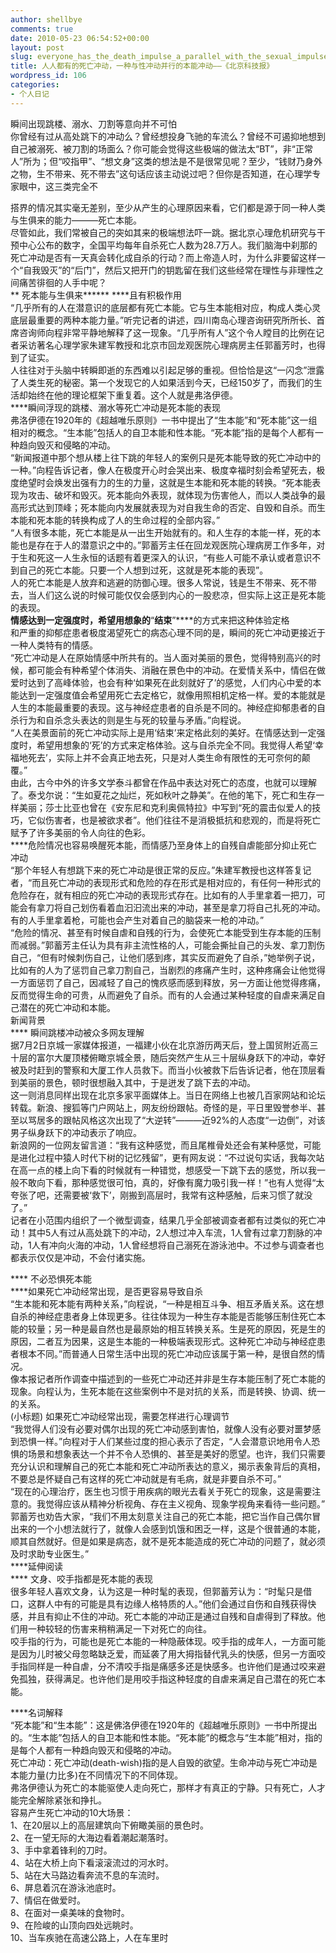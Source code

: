 ```yaml
---
author: shellbye
comments: true
date: 2010-05-23 06:54:52+00:00
layout: post
slug: everyone_has_the_death_impulse_a_parallel_with_the_sexual_impulse_instinctive_impulse_-_quotbeijing_science_and_technology_newsquot
title: 人人都有的死亡冲动，一种与性冲动并行的本能冲动——《北京科技报》
wordpress_id: 106
categories:
- 个人日记
---
```


瞬间出现跳楼、溺水、刀割等意向并不可怕  
你曾经有过从高处跳下的冲动么？曾经想投身飞驰的车流么？曾经不可遏抑地想到自己被溺死、被刀割的场面么？你可能会觉得这些极端的做法太“BT”，非“正常人”所为；但“咬指甲”、“想文身”这类的想法是不是很常见呢？至少，“钱财乃身外之物，生不带来、死不带去”这句话应该主动说过吧？但你是否知道，在心理学专家眼中，这三类完全不  
  
搭界的情况其实毫无差别，至少从产生的心理原因来看，它们都是源于同一种人类与生俱来的能力———死亡本能。  
尽管如此，我们常被自己的突如其来的极端想法吓一跳。据北京心理危机研究与干预中心公布的数字，全国平均每年自杀死亡人数为28.7万人。我们脑海中刹那的死亡冲动是否有一天真会转化成自杀的行动？而上帝造人时，为什么非要留这样一个“自我毁灭”的“后门”，然后又把开门的钥匙留在我们这些经常在理性与非理性之间痛苦徘徊的人手中呢？  
** 死本能与生俱来****** ****且有积极作用  
“几乎所有的人在潜意识的底层都有死亡本能。它与生本能相对应，构成人类心灵底层最重要的两种本能力量。”听完记者的讲述，四川南岛心理咨询研究所所长、首席咨询师向程非常平静地解释了这一现象。“几乎所有人”这个令人瞠目的比例在记者采访著名心理学家朱建军教授和北京市回龙观医院心理病房主任郭蓄芳时，也得到了证实。  
人往往对于头脑中转瞬即逝的东西难以引起足够的重视。但恰恰是这“一闪念”泄露了人类生死的秘密。第一个发现它的人如果活到今天，已经150岁了，而我们的生活却始终在他的理论框架下重复着。这个人就是弗洛伊德。  
****瞬间浮现的跳楼、溺水等死亡冲动是死本能的表现  
弗洛伊德在1920年的《超越唯乐原则》一书中提出了“生本能”和“死本能”这一组相对的概念。“生本能”包括人的自卫本能和性本能。“死本能”指的是每个人都有一种趋向毁灭和侵略的冲动。  
“新闻报道中那个想从楼上往下跳的年轻人的案例只是死本能导致的死亡冲动中的一种。”向程告诉记者，像人在极度开心时会哭出来、极度幸福时刻会希望死去，极度绝望时会焕发出强有力的生的力量，这就是生本能和死本能的转换。“死本能表现为攻击、破坏和毁灭。死本能向外表现，就体现为伤害他人，而以人类战争的最高形式达到顶峰；死本能向内发展就表现为对自我生命的否定、自毁和自杀。而生本能和死本能的转换构成了人的生命过程的全部内容。”  
“人有很多本能，死亡本能是从一出生开始就有的。和人生存的本能一样，死的本能也是存在于人的潜意识之中的。”郭蓄芳主任在回龙观医院心理病房工作多年，对于生和死这一人生永恒的话题有着更深入的认识，“有些人可能不承认或者意识不到自己的死亡本能。只要一个人想到过死，这就是死本能的表现”。  
人的死亡本能是人放弃和逃避的防御心理。很多人常说，钱是生不带来、死不带去，当人们这么说的时候可能仅仅会感到内心的一股悲凉，但实际上这正是死本能的表现。  
****情感达到一定强度时，希望用想象的****“****结束****”****的方式来把这种体验定格  
和严重的抑郁症患者极度渴望死亡的病态心理不同的是，瞬间的死亡冲动更接近于一种人类特有的情感。  
“死亡冲动是人在原始情感中所共有的。当人面对美丽的景色，觉得特别高兴的时候，都可能会有种希望个体消失、消融在景色中的冲动。在爱情关系中，情侣在做爱时达到了高峰体验，也会有种‘如果死在此刻就好了’的感觉，人们内心中爱的本能达到一定强度值会希望用死亡去定格它，就像用照相机定格一样。爱的本能就是人生的本能最重要的表现。这与神经症患者的自杀是不同的。神经症抑郁患者的自杀行为和自杀念头表达的则是生与死的较量与矛盾。”向程说。  
“人在美景面前的死亡冲动实际上是用‘结束’来定格此刻的美好。在情感达到一定强度时，希望用想象的‘死’的方式来定格体验。这与自杀完全不同。我觉得人希望‘幸福地死去’，实际上并不会真正地去死，只是对人类生命有限性的无可奈何的颠覆。”  
由此，古今中外的许多文学泰斗都曾在作品中表达对死亡的态度，也就可以理解了。泰戈尔说：“生如夏花之灿烂，死如秋叶之静美”。在他的笔下，死亡和生存一样美丽；莎士比亚也曾在《安东尼和克利奥佩特拉》中写到“死的震击似爱人的技巧，它似伤害者，也是被欲求者”。他们往往不是消极抵抗和悲观的，而是将死亡赋予了许多美丽的令人向往的色彩。  
****危险情况也容易唤醒死本能，而情感乃至身体上的自残自虐能部分抑止死亡冲动  
“那个年轻人有想跳下来的死亡冲动是很正常的反应。”朱建军教授也这样答复记者，“而且死亡冲动的表现形式和危险的存在形式是相对应的，有任何一种形式的危险存在，就有相应的死亡冲动的表现形式存在。比如有的人手里拿着一把刀，可能会有拿刀将自己划伤看着血汩汩流出来的冲动，甚至是拿刀将自己扎死的冲动。有的人手里拿着枪，可能也会产生对着自己的脑袋来一枪的冲动。”  
“危险的情况、甚至有时候自虐和自残的行为，会使死亡本能受到生存本能的压制而减弱。”郭蓄芳主任认为具有非主流性格的人，可能会撕扯自己的头发、拿刀割伤自己，“但有时候刺伤自己，让他们感到疼，其实反而避免了自杀，”她举例子说，比如有的人为了惩罚自己拿刀割自己，当剧烈的疼痛产生时，这种疼痛会让他觉得一方面惩罚了自己，因减轻了自己的愧疚感而感到释放，另一方面让他觉得疼痛，反而觉得生命的可贵，从而避免了自杀。而有的人会通过某种轻度的自虐来满足自己潜在的死亡冲动和本能。  
新闻背景  
**** 瞬间跳楼冲动被众多网友理解  
据7月2日京城一家媒体报道，一福建小伙在北京游历两天后，登上国贸附近高三十层的富尔大厦顶楼俯瞰京城全景，随后突然产生从三十层纵身跃下的冲动，幸好被及时赶到的警察和大厦工作人员救下。而当小伙被救下后告诉记者，他在顶层看到美丽的景色，顿时很想融入其中，于是迸发了跳下去的冲动。  
这一则消息同样出现在北京多家平面媒体上。当日在网络上也被几百家网站和论坛转载。新浪、搜狐等门户网站上，网友纷纷跟帖。奇怪的是，平日里毁誉参半、甚至以骂居多的跟帖风格这次出现了“大逆转”———近92%的人态度“一边倒”，对该男子纵身跃下的冲动表示了响应。  
新浪网的一位网友留言道：“我有这种感觉，而且尾椎骨处还会有某种感觉，可能是进化过程中猿人时代下树的记忆残留”，更有网友说：“不过说句实话，我每次站在高一点的楼上向下看的时候就有一种错觉，想感受一下跳下去的感觉，所以我一般不敢向下看，那种感觉很可怕，真的，好像有魔力吸引我一样！”也有人觉得“太夸张了吧，还需要被‘救下’，刚搬到高层时，我常有这种感触，后来习惯了就没了。”  
记者在小范围内组织了一个微型调查，结果几乎全部被调查者都有过类似的死亡冲动！其中5人有过从高处跳下的冲动，2人想过冲入车流，1人曾有过拿刀割脉的冲动，1人有冲向火海的冲动，1人曾经想将自己溺死在游泳池中。不过参与调查者也都表示仅仅是冲动，不会付诸实施。  
  
**** 不必恐惧死本能  
****如果死亡冲动经常出现，是否更容易导致自杀  
“生本能和死本能有两种关系，”向程说，“一种是相互斗争、相互矛盾关系。这在想自杀的神经症患者身上体现更多。往往体现为一种生存本能是否能够压制住死亡本能的较量；另一种是最自然也是最原始的相互转换关系。生是死的原因，死是生的原因，二者互为因果，这是生本能的一种极端表现形式。这种死亡冲动与神经症患者根本不同。”而普通人日常生活中出现的死亡冲动应该属于第一种，是很自然的情况。  
像本报记者所作调查中描述到的一些死亡冲动还并非是生存本能压制了死亡本能的现象。向程认为，生死本能在这些案例中不是对抗的关系，而是转换、协调、统一的关系。  
(小标题) 如果死亡冲动经常出现，需要怎样进行心理调节  
“我觉得人们没有必要对偶尔出现的死亡冲动感到害怕，就像人没有必要对噩梦感到恐惧一样。”向程对于人们某些过度的担心表示了否定，“人会潜意识地用令人恐惧的场景和想象表达一个并不令人恐惧的、甚至是美好的愿望。也许，我们只需要充分认识和理解自己的死亡本能和死亡冲动所表达的意义，揭示表象背后的真相，不要总是怀疑自己有这样的死亡冲动就是有毛病，就是非要自杀不可。”  
“现在的心理治疗，医生也习惯于用疾病的眼光去看关于死亡的现象，这是需要注意的。我觉得应该从精神分析视角、存在主义视角、现象学视角来看待一些问题。”  
郭蓄芳也劝告大家，“我们不用太刻意关注自己的死亡本能，把它当作自己偶尔冒出来的一个小想法就行了，就像人会感到饥饿和困乏一样，这是个很普通的本能，顺其自然就好。但是如果是病态，就不是死本能造成的死亡冲动的问题了，就必须及时求助专业医生。”  
****延伸阅读  
**** 文身、咬手指都是死本能的表现  
很多年轻人喜欢文身，认为这是一种时髦的表现，但郭蓄芳认为：“时髦只是借口，这群人中有的可能是具有边缘人格特质的人。”他们会通过自伤和自残获得快感，并且有抑止不住的冲动。死亡本能的冲动正是通过自残和自虐得到了释放。他们用一种较轻的伤害来稍稍满足一下对死亡的向往。  
咬手指的行为，可能也是死亡本能的一种隐蔽体现。咬手指的成年人，一方面可能是因为儿时被父母忽略缺乏爱，而延袭了用大拇指替代乳头的快感，但另一方面咬手指同样是一种自虐，分不清咬手指是痛感多还是快感多。也许他们是通过咬来避免孤独，获得满足。也许他们是用咬手指这种轻度的自虐来满足自己潜在的死亡本能。  
  
****名词解释  
“死本能”和“生本能”：这是佛洛伊德在1920年的《超越唯乐原则》一书中所提出的。“生本能”包括人的自卫本能和性本能。“死本能”的概念与“生本能”相对，指的是每个人都有一种趋向毁灭和侵略的冲动。  
死亡冲动：死亡冲动(death-wish)指的是人自毁的欲望。生命冲动与死亡冲动是本能力量(力比多)在不同情况下的不同体现。  
弗洛伊德认为死亡的本能驱使人走向死亡，那样才有真正的宁静。只有死亡，人才能完全解除紧张和挣扎。  
容易产生死亡冲动的10大场景：  
1、在20层以上的高层建筑向下俯瞰美丽的景色时。  
2、在一望无际的大海边看着潮起潮落时。  
3、手中拿着锋利的刀时。  
4、站在大桥上向下看滚滚流过的河水时。  
5、站在大马路边看奔流不息的车流时。  
6、屏息着沉在游泳池底时。  
7、情侣在做爱时。  
8、在面对一桌美味的食物时。  
9、在险峻的山顶向四处远眺时。  
10、当车疾驰在高速公路上，人在车里时
